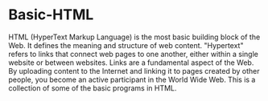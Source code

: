 # Basic-HTML

HTML (HyperText Markup Language) is the most basic building block of the Web. It defines the meaning and structure of web content. "Hypertext" refers to links that connect web pages to one another, either within a single website or between websites. Links are a fundamental aspect of the Web. By uploading content to the Internet and linking it to pages created by other people, you become an active participant in the World Wide Web.
This is a collection of some of the basic programs in HTML.
